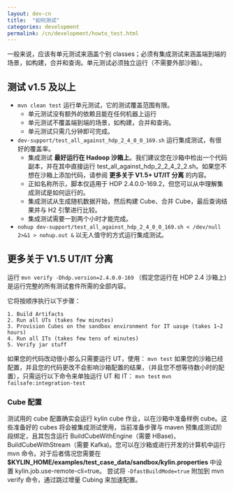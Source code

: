 ```yaml
---
layout: dev-cn
title:  "如何测试"
categories: development
permalink: /cn/development/howto_test.html
---
```


一般来说，应该有单元测试来涵盖个别 classes；必须有集成测试来涵盖端到端的场景，如构建，合并和查询。单元测试必须独立运行（不需要外部沙箱）。

## 测试 v1.5 及以上

* `mvn clean test` 运行单元测试，它的测试覆盖范围有限。
    * 单元测试没有额外的依赖且能在任何机器上运行
    * 单元测试不覆盖端到端的场景，如构建，合并和查询。
    * 单元测试只需几分钟即可完成。
* `dev-support/test_all_against_hdp_2_4_0_0_169.sh` 运行集成测试，有很好的覆盖率。
    * 集成测试 __最好运行在 Hadoop 沙箱上__。我们建议您在沙箱中检出一个代码副本，并在其中直接运行 test_all_against_hdp_2_2_4_2_2.sh。如果您不想在沙箱上添加代码，请参阅 __更多关于 V1.5+ UT/IT 分离__ 的内容。
    * 正如名称所示，脚本仅适用于 HDP 2.4.0.0-169.2，但您可以从中理解集成测试是如何运行的。
    * 集成测试从生成随机数据开始，然后构建 Cube、合并 Cube，最后查询结果并与 H2 引擎进行比较。
    * 集成测试需要一到两个小时才能完成。
* `nohup dev-support/test_all_against_hdp_2_4_0_0_169.sh < /dev/null 2>&1 > nohup.out &` 以无人值守的方式运行集成测试。

## 更多关于 V1.5 UT/IT 分离

运行 `mvn verify -Dhdp.version=2.4.0.0-169` （假定您运行在 HDP 2.4 沙箱上) 是运行完整的所有测试套件所需的全部内容。

它将按顺序执行以下步骤：
 
    1. Build Artifacts 
    2. Run all UTs (takes few minutes) 
    3. Provision Cubes on the sandbox environment for IT uasge (takes 1~2 hours) 
    4. Run all ITs (takes few tens of minutes) 
    5. Verify jar stuff 

如果您的代码改动很小那么只需要运行 UT，使用： 
`mvn test`
如果您的沙箱已经配置，并且您的代码更改不会影响沙箱配置的结果，（并且您不想等待数小时的配置），只需运行以下命令来单独运行 UT 和 IT： 
`mvn test`
`mvn failsafe:integration-test`

### Cube 配置

测试用的 cube 配置确实会运行 kylin cube 作业，以在沙箱中准备样例 cube。这些准备好的 cubes 将会被集成测试使用，当前准备步骤与 maven 预集成测试阶段绑定，且其包含运行 BuildCubeWithEngine（需要 HBase)，BuildCubeWithStream（需要 Kafka)。您可以在沙箱或进行开发的计算机中运行 mvn 命令。对于后者情况您需要在 __$KYLIN_HOME/examples/test_case_data/sandbox/kylin.properties__ 中设置 kylin.job.use-remote-cli=true。
尝试将 `-DfastBuildMode=true` 附加到 mvn verify 命令，通过跳过增量 Cubing 来加速配置。 

